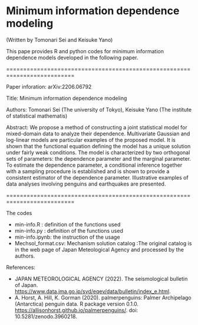 # Minimum information dependence modeling

(Written by Tomonari Sei and Keisuke Yano)

This pape provides R and python codes for minimum information dependence models developed in the following paper.

==========================================================================

Paper inforation: arXiv:2206.06792

Title: Minimum information dependence modeling

Authors: Tomonari Sei (The university of Tokyo), Keisuke Yano (The institute of statistical mathematis)

Abstract: We propose a method of constructing a joint statistical model for mixed-domain data to analyze their dependence. Multivariate Gaussian and log-linear models are particular examples of the proposed model. It is shown that the functional equation defining the model has a unique solution under fairly weak conditions. The model is characterized by two orthogonal sets of parameters: the dependence parameter and the marginal parameter. To estimate the dependence parameter, a conditional inference together with a sampling procedure is established and is shown to provide a consistent estimator of the dependence parameter. Illustrative examples of data analyses involving penguins and earthquakes are presented.

==========================================================================

The codes 

- min-info.R : definition of the functions used
- min-info.py : definition of the functions used
- min-info.ipynb: the instruction of the usage
- Mechsol_format.csv: Mechanism solution catalog :The original catalog is in the web page of Japan Meteological Agency and processed by the authors.

References:
-  JAPAN METEOROLOGICAL AGENCY (2022). The seismological bulletin of Japan. https://www.data.jma.go.jp/svd/eqev/data/bulletin/index_e.html.
-  A. Horst, A. Hill, K. Gorman (2020). palmerpenguins: Palmer Archipelago (Antarctica) penguin data. R package version 0.1.0. https://allisonhorst.github.io/palmerpenguins/. doi: 10.5281/zenodo.3960218.
